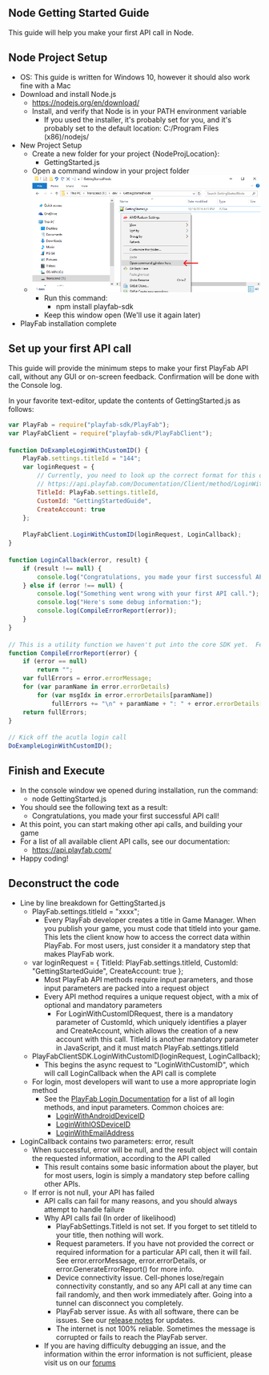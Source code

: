 
Node Getting Started Guide
----

This guide will help you make your first API call in Node.

Node Project Setup
----

* OS: This guide is written for Windows 10, however it should also work fine with a Mac
* Download and install Node.js
  * https://nodejs.org/en/download/
  * Install, and verify that Node is in your PATH environment variable
    * If you used the installer, it's probably set for you, and it's probably set to the default location: C:/Program Files (x86)/nodejs/
* New Project Setup
  * Create a new folder for your project {NodeProjLocation}:
    * GettingStarted.js
  * Open a command window in your project folder
  * ![Node image](/images/Node/CmdExe.png)
    * Run this command:
      * npm install playfab-sdk
    * Keep this window open (We'll use it again later)
* PlayFab installation complete

Set up your first API call
----

This guide will provide the minimum steps to make your first PlayFab API call, without any GUI or on-screen feedback. Confirmation will be done with the Console log.

In your favorite text-editor, update the contents of GettingStarted.js as follows:
```JavaScript
var PlayFab = require("playfab-sdk/PlayFab");
var PlayFabClient = require("playfab-sdk/PlayFabClient");

function DoExampleLoginWithCustomID() {
    PlayFab.settings.titleId = "144";
    var loginRequest = {
        // Currently, you need to look up the correct format for this object in the API-docs:
        // https://api.playfab.com/Documentation/Client/method/LoginWithCustomID
        TitleId: PlayFab.settings.titleId,
        CustomId: "GettingStartedGuide",
        CreateAccount: true
    };

    PlayFabClient.LoginWithCustomID(loginRequest, LoginCallback);
}

function LoginCallback(error, result) {
    if (result !== null) {
        console.log("Congratulations, you made your first successful API call!");
    } else if (error !== null) {
        console.log("Something went wrong with your first API call.");
        console.log("Here's some debug information:");
        console.log(CompileErrorReport(error));
    }
}

// This is a utility function we haven't put into the core SDK yet.  Feel free to use it.
function CompileErrorReport(error) {
    if (error == null)
        return "";
    var fullErrors = error.errorMessage;
    for (var paramName in error.errorDetails)
        for (var msgIdx in error.errorDetails[paramName])
            fullErrors += "\n" + paramName + ": " + error.errorDetails[paramName][msgIdx];
    return fullErrors;
}

// Kick off the acutla login call
DoExampleLoginWithCustomID();
```

Finish and Execute
----

* In the console window we opened during installation, run the command:
  * node GettingStarted.js
* You should see the following text as a result:
  * Congratulations, you made your first successful API call!
* At this point, you can start making other api calls, and building your game
* For a list of all available client API calls, see our documentation:
  * https://api.playfab.com/
* Happy coding!

Deconstruct the code
----

* Line by line breakdown for GettingStarted.js
  * PlayFab.settings.titleId = "xxxx";
    * Every PlayFab developer creates a title in Game Manager.  When you publish your game, you must code that titleId into your game.  This lets the client know how to access the correct data within PlayFab.  For most users, just consider it a mandatory step that makes PlayFab work.
  * var loginRequest = { TitleId: PlayFab.settings.titleId, CustomId: "GettingStartedGuide", CreateAccount: true };
    * Most PlayFab API methods require input parameters, and those input parameters are packed into a request object
    * Every API method requires a unique request object, with a mix of optional and mandatory parameters
      * For LoginWithCustomIDRequest, there is a mandatory parameter of CustomId, which uniquely identifies a player and CreateAccount, which allows the creation of a new account with this call.  TitleId is another mandatory parameter in JavaScript, and it must match PlayFab.settings.titleId
  * PlayFabClientSDK.LoginWithCustomID(loginRequest, LoginCallback);
    * This begins the async request to "LoginWithCustomID", which will call LoginCallback when the API call is complete
  * For login, most developers will want to use a more appropriate login method
    * See the [PlayFab Login Documentation](https://api.playfab.com/Documentation/Client#Authentication) for a list of all login methods, and input parameters.  Common choices are:
      * [LoginWithAndroidDeviceID](https://api.playfab.com/Documentation/Client/method/LoginWithAndroidDeviceID)
      * [LoginWithIOSDeviceID](https://api.playfab.com/Documentation/Client/method/LoginWithIOSDeviceID)
      * [LoginWithEmailAddress](https://api.playfab.com/Documentation/Client/method/LoginWithEmailAddress)
* LoginCallback contains two parameters: error, result
  * When successful, error will be null, and the result object will contain the requested information, according to the API called
    * This result contains some basic information about the player, but for most users, login is simply a mandatory step before calling other APIs.
  * If error is not null, your API has failed
    * API calls can fail for many reasons, and you should always attempt to handle failure
    * Why API calls fail (In order of likelihood)
      * PlayFabSettings.TitleId is not set.  If you forget to set titleId to your title, then nothing will work.
      * Request parameters.  If you have not provided the correct or required information for a particular API call, then it will fail.  See error.errorMessage, error.errorDetails, or error.GenerateErrorReport() for more info.
      * Device connectivity issue.  Cell-phones lose/regain connectivity constantly, and so any API call at any time can fail randomly, and then work immediately after.  Going into a tunnel can disconnect you completely.
      * PlayFab server issue.  As with all software, there can be issues.  See our [release notes](https://api.playfab.com/releaseNotes/) for updates.
      * The internet is not 100% reliable.  Sometimes the message is corrupted or fails to reach the PlayFab server.
    * If you are having difficulty debugging an issue, and the information within the error information is not sufficient, please visit us on our [forums](https://community.playfab.com/index.html)

